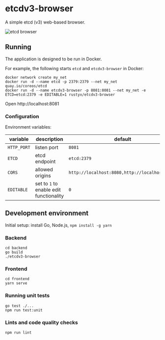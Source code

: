 # etcdv3-browser

A simple etcd (v3) web-based browser.

![etcd browser](https://rustyx.org/temp/etcdv3-browser.png)

## Running

The application is designed to be run in Docker.

For example, the following starts `etcd` and `etcdv3-browser` in Docker:

```
docker network create my_net
docker run -d --name etcd -p 2379:2379 --net my_net quay.io/coreos/etcd
docker run -d --name etcdv3-browser -p 8081:8081 --net my_net -e ETCD=etcd:2379 -e EDITABLE=1 rustyx/etcdv3-browser
```

Open http://localhost:8081

### Configuration

Environment variables:

| variable    | description                             | default                                       |
| ----------- | --------------------------------------- | --------------------------------------------- |
| `HTTP_PORT` | listen port                             | `8081`                                        |
| `ETCD`      | etcd endpoint                           | `etcd:2379`                                   |
| `CORS`      | allowed origins                         | `http://localhost:8080,http://localhost:8081` |
| `EDITABLE`  | set to `1` to enable edit functionality | `0`                                           |

## Development environment

Initial setup: install Go, Node.js, `npm install -g yarn`

### Backend

```
cd backend
go build
./etcdv3-browser
```

### Frontend

```
cd frontend
yarn serve
```

### Running unit tests

```
go test ./...
npm run test:unit
```

### Lints and code quality checks

```
npm run lint
```
